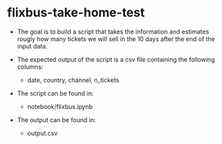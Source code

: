 # flixbus-take-home-test

* The goal is to build a script that takes the information and estimates rougly how many tickets we will sell in the 10 days after the end of the input data.

* The expected output of the script is a csv file containing the following columns:

	* date, country, channel, n_tickets

* The script can be found in:

	* notebook/flixbus.ipynb

* The output can be found in:

	* output.csv
